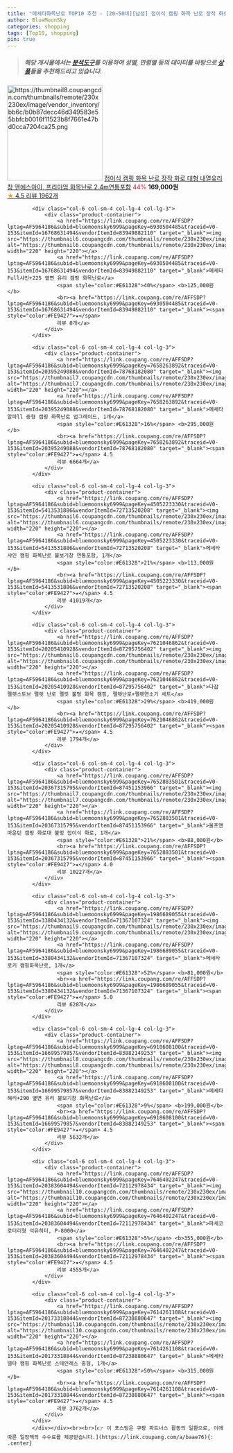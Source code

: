 ```yaml
---
title: "메세타화목난로 TOP10 추천 - [20~50대][남성] 접이식 캠핑 화목 난로 장작 화로 대형 내열유리 창 앤에스아이, 프리미엄 화목난로 2.4m연통포함"
author: BlueMoonSky
categories: shopping
tags: [Top10, shopping]
pin: true
---
```


> ##### 해당 게시물에서는 [**분석도구**](https://itemscout.io/)를 이용하여 **성별**, **연령별** 등의 데이터를 바탕으로 [**상품**](https://link.coupang.com/a/baae76)들을 추천해드리고 있습니다.
<div class="container"><div class="row">
            <div class="col-6 col-sm-4 col-lg-4 col-lg-3">
                <div class="product-container">
                    <a href="https://link.coupang.com/re/AFFSDP?lptag=AF5964186&subid=bluemoonsky6999&pageKey=7563922227&traceid=V0-153&itemId=19933528776&vendorItemId=87033012315" target="_blank"><img src="https://thumbnail8.coupangcdn.com/thumbnails/remote/230x230ex/image/vendor_inventory/bb6c/b0b87decc46d349583e55bbfcb0016f11523b8f7661e47bd0cca7204ca25.png" alt="https://thumbnail8.coupangcdn.com/thumbnails/remote/230x230ex/image/vendor_inventory/bb6c/b0b87decc46d349583e55bbfcb0016f11523b8f7661e47bd0cca7204ca25.png" width="220" height="220"></a>
                    <a href="https://link.coupang.com/re/AFFSDP?lptag=AF5964186&subid=bluemoonsky6999&pageKey=7563922227&traceid=V0-153&itemId=19933528776&vendorItemId=87033012315" target="_blank">접이식 캠핑 화목 난로 장작 화로 대형 내열유리 창 앤에스아이, 프리미엄 화목난로 2.4m연통포함</a>
                    <span style="color:#E61328">44%</span> <b>169,000원</b>
                    <br><a href="https://link.coupang.com/re/AFFSDP?lptag=AF5964186&subid=bluemoonsky6999&pageKey=7563922227&traceid=V0-153&itemId=19933528776&vendorItemId=87033012315" target="_blank"><span style="color:#FE9427">★</span> 4.5
                    리뷰 1962개</a>
                </div>
            </div>
            
            <div class="col-6 col-sm-4 col-lg-4 col-lg-3">
                <div class="product-container">
                    <a href="https://link.coupang.com/re/AFFSDP?lptag=AF5964186&subid=bluemoonsky6999&pageKey=6930504485&traceid=V0-153&itemId=16768631494&vendorItemId=83949882110" target="_blank"><img src="https://thumbnail6.coupangcdn.com/thumbnails/remote/230x230ex/image/vendor_inventory/f292/e41289327c46229eb858d4e42441cff9cfe696f76c0a3f5f4b142bcabf5e.jpg" alt="https://thumbnail6.coupangcdn.com/thumbnails/remote/230x230ex/image/vendor_inventory/f292/e41289327c46229eb858d4e42441cff9cfe696f76c0a3f5f4b142bcabf5e.jpg" width="220" height="220"></a>
                    <a href="https://link.coupang.com/re/AFFSDP?lptag=AF5964186&subid=bluemoonsky6999&pageKey=6930504485&traceid=V0-153&itemId=16768631494&vendorItemId=83949882110" target="_blank">메세타 Full샤인+225 옆면 유리 캠핑 화목난로</a>
                    <span style="color:#E61328">40%</span> <b>125,000원</b>
                    <br><a href="https://link.coupang.com/re/AFFSDP?lptag=AF5964186&subid=bluemoonsky6999&pageKey=6930504485&traceid=V0-153&itemId=16768631494&vendorItemId=83949882110" target="_blank"><span style="color:#FE9427">★</span> 
                    리뷰 0개</a>
                </div>
            </div>
            
            <div class="col-6 col-sm-4 col-lg-4 col-lg-3">
                <div class="product-container">
                    <a href="https://link.coupang.com/re/AFFSDP?lptag=AF5964186&subid=bluemoonsky6999&pageKey=7658263892&traceid=V0-153&itemId=20395249088&vendorItemId=78768182080" target="_blank"><img src="https://thumbnail7.coupangcdn.com/thumbnails/remote/230x230ex/image/vendor_inventory/7db9/1ae107e4858ace54d04d492843eff48cfdb0484bfe66895409cbc2e58814.jpg" alt="https://thumbnail7.coupangcdn.com/thumbnails/remote/230x230ex/image/vendor_inventory/7db9/1ae107e4858ace54d04d492843eff48cfdb0484bfe66895409cbc2e58814.jpg" width="220" height="220"></a>
                    <a href="https://link.coupang.com/re/AFFSDP?lptag=AF5964186&subid=bluemoonsky6999&pageKey=7658263892&traceid=V0-153&itemId=20395249088&vendorItemId=78768182080" target="_blank">메세타 알파ll 중형 캠핑 화목난로 업그레이드, 1개</a>
                    <span style="color:#E61328">16%</span> <b>295,000원</b>
                    <br><a href="https://link.coupang.com/re/AFFSDP?lptag=AF5964186&subid=bluemoonsky6999&pageKey=7658263892&traceid=V0-153&itemId=20395249088&vendorItemId=78768182080" target="_blank"><span style="color:#FE9427">★</span> 4.5
                    리뷰 6664개</a>
                </div>
            </div>
            
            <div class="col-6 col-sm-4 col-lg-4 col-lg-3">
                <div class="product-container">
                    <a href="https://link.coupang.com/re/AFFSDP?lptag=AF5964186&subid=bluemoonsky6999&pageKey=4505223330&traceid=V0-153&itemId=5413531886&vendorItemId=72713520208" target="_blank"><img src="https://thumbnail6.coupangcdn.com/thumbnails/remote/230x230ex/image/vendor_inventory/fc28/1a48ae0c3d40b0a5a2d778390b28b2a908cedb7c7e93dae1512c18f67d9d.jpg" alt="https://thumbnail6.coupangcdn.com/thumbnails/remote/230x230ex/image/vendor_inventory/fc28/1a48ae0c3d40b0a5a2d778390b28b2a908cedb7c7e93dae1512c18f67d9d.jpg" width="220" height="220"></a>
                    <a href="https://link.coupang.com/re/AFFSDP?lptag=AF5964186&subid=bluemoonsky6999&pageKey=4505223330&traceid=V0-153&itemId=5413531886&vendorItemId=72713520208" target="_blank">메세타 샤인 캠핑 화목난로 불보기창 연통포함, 1개</a>
                    <span style="color:#E61328">21%</span> <b>113,000원</b>
                    <br><a href="https://link.coupang.com/re/AFFSDP?lptag=AF5964186&subid=bluemoonsky6999&pageKey=4505223330&traceid=V0-153&itemId=5413531886&vendorItemId=72713520208" target="_blank"><span style="color:#FE9427">★</span> 4.5
                    리뷰 41019개</a>
                </div>
            </div>
            
            <div class="col-6 col-sm-4 col-lg-4 col-lg-3">
                <div class="product-container">
                    <a href="https://link.coupang.com/re/AFFSDP?lptag=AF5964186&subid=bluemoonsky6999&pageKey=7621046862&traceid=V0-153&itemId=20205410928&vendorItemId=87295756402" target="_blank"><img src="https://thumbnail6.coupangcdn.com/thumbnails/remote/230x230ex/image/vendor_inventory/629a/7204e568b1658a6feed27e474f92d5cbf94dfe1e485a03b185dab6bc59b6.jpg" alt="https://thumbnail6.coupangcdn.com/thumbnails/remote/230x230ex/image/vendor_inventory/629a/7204e568b1658a6feed27e474f92d5cbf94dfe1e485a03b185dab6bc59b6.jpg" width="220" height="220"></a>
                    <a href="https://link.coupang.com/re/AFFSDP?lptag=AF5964186&subid=bluemoonsky6999&pageKey=7621046862&traceid=V0-153&itemId=20205410928&vendorItemId=87295756402" target="_blank">다잡 펠렛스토브 펠렛 난로 펠릿 불멍 화목 캠핑, 펠렛난로+펠렛연소기 세트</a>
                    <span style="color:#E61328">29%</span> <b>419,000원</b>
                    <br><a href="https://link.coupang.com/re/AFFSDP?lptag=AF5964186&subid=bluemoonsky6999&pageKey=7621046862&traceid=V0-153&itemId=20205410928&vendorItemId=87295756402" target="_blank"><span style="color:#FE9427">★</span> 4.5
                    리뷰 1794개</a>
                </div>
            </div>
            
            <div class="col-6 col-sm-4 col-lg-4 col-lg-3">
                <div class="product-container">
                    <a href="https://link.coupang.com/re/AFFSDP?lptag=AF5964186&subid=bluemoonsky6999&pageKey=7652883501&traceid=V0-153&itemId=20367315795&vendorItemId=87451153966" target="_blank"><img src="https://thumbnail7.coupangcdn.com/thumbnails/remote/230x230ex/image/vendor_inventory/38bf/558699a5e72771c9ce75912ed5b0faca50c406bf2946e4eeea44287b7bdf.jpg" alt="https://thumbnail7.coupangcdn.com/thumbnails/remote/230x230ex/image/vendor_inventory/38bf/558699a5e72771c9ce75912ed5b0faca50c406bf2946e4eeea44287b7bdf.jpg" width="220" height="220"></a>
                    <a href="https://link.coupang.com/re/AFFSDP?lptag=AF5964186&subid=bluemoonsky6999&pageKey=7652883501&traceid=V0-153&itemId=20367315795&vendorItemId=87451153966" target="_blank">울프앤마운틴 캠핑 화로대 불멍 접이식 화로, 1개</a>
                    <span style="color:#E61328">21%</span> <b>88,000원</b>
                    <br><a href="https://link.coupang.com/re/AFFSDP?lptag=AF5964186&subid=bluemoonsky6999&pageKey=7652883501&traceid=V0-153&itemId=20367315795&vendorItemId=87451153966" target="_blank"><span style="color:#FE9427">★</span> 4.0
                    리뷰 10227개</a>
                </div>
            </div>
            
            <div class="col-6 col-sm-4 col-lg-4 col-lg-3">
                <div class="product-container">
                    <a href="https://link.coupang.com/re/AFFSDP?lptag=AF5964186&subid=bluemoonsky6999&pageKey=1986689055&traceid=V0-153&itemId=3380434132&vendorItemId=71367107324" target="_blank"><img src="https://thumbnail9.coupangcdn.com/thumbnails/remote/230x230ex/image/vendor_inventory/5acf/1bdec5c4a3041f6409e7789c10b691ed20b325646a0bd99bd4d6bafd0cd9.jpg" alt="https://thumbnail9.coupangcdn.com/thumbnails/remote/230x230ex/image/vendor_inventory/5acf/1bdec5c4a3041f6409e7789c10b691ed20b325646a0bd99bd4d6bafd0cd9.jpg" width="220" height="220"></a>
                    <a href="https://link.coupang.com/re/AFFSDP?lptag=AF5964186&subid=bluemoonsky6999&pageKey=1986689055&traceid=V0-153&itemId=3380434132&vendorItemId=71367107324" target="_blank">메세타 로키 캠핑화목난로, 1개</a>
                    <span style="color:#E61328">52%</span> <b>81,000원</b>
                    <br><a href="https://link.coupang.com/re/AFFSDP?lptag=AF5964186&subid=bluemoonsky6999&pageKey=1986689055&traceid=V0-153&itemId=3380434132&vendorItemId=71367107324" target="_blank"><span style="color:#FE9427">★</span> 5.0
                    리뷰 628개</a>
                </div>
            </div>
            
            <div class="col-6 col-sm-4 col-lg-4 col-lg-3">
                <div class="product-container">
                    <a href="https://link.coupang.com/re/AFFSDP?lptag=AF5964186&subid=bluemoonsky6999&pageKey=6918608100&traceid=V0-153&itemId=16699579857&vendorItemId=83882149253" target="_blank"><img src="https://thumbnail8.coupangcdn.com/thumbnails/remote/230x230ex/image/vendor_inventory/51cf/07663c4fbcc95a5d5345cb67649ed4dfe305e532adf6e41585608ae3f21b.jpg" alt="https://thumbnail8.coupangcdn.com/thumbnails/remote/230x230ex/image/vendor_inventory/51cf/07663c4fbcc95a5d5345cb67649ed4dfe305e532adf6e41585608ae3f21b.jpg" width="220" height="220"></a>
                    <a href="https://link.coupang.com/re/AFFSDP?lptag=AF5964186&subid=bluemoonsky6999&pageKey=6918608100&traceid=V0-153&itemId=16699579857&vendorItemId=83882149253" target="_blank">메세타 해리+290 옆면 유리 불보기창 화목난로</a>
                    <span style="color:#E61328">9%</span> <b>199,000원</b>
                    <br><a href="https://link.coupang.com/re/AFFSDP?lptag=AF5964186&subid=bluemoonsky6999&pageKey=6918608100&traceid=V0-153&itemId=16699579857&vendorItemId=83882149253" target="_blank"><span style="color:#FE9427">★</span> 4.5
                    리뷰 5632개</a>
                </div>
            </div>
            
            <div class="col-6 col-sm-4 col-lg-4 col-lg-3">
                <div class="product-container">
                    <a href="https://link.coupang.com/re/AFFSDP?lptag=AF5964186&subid=bluemoonsky6999&pageKey=7646402247&traceid=V0-153&itemId=20383604494&vendorItemId=72112978434" target="_blank"><img src="https://thumbnail10.coupangcdn.com/thumbnails/remote/230x230ex/image/vendor_inventory/795d/21dad8d1884279e7f70072acda34adb5d3b38c60ba25465ce42482c5eb73.jpg" alt="https://thumbnail10.coupangcdn.com/thumbnails/remote/230x230ex/image/vendor_inventory/795d/21dad8d1884279e7f70072acda34adb5d3b38c60ba25465ce42482c5eb73.jpg" width="220" height="220"></a>
                    <a href="https://link.coupang.com/re/AFFSDP?lptag=AF5964186&subid=bluemoonsky6999&pageKey=7646402247&traceid=V0-153&itemId=20383604494&vendorItemId=72112978434" target="_blank">파세코 로터리형 석유히터, P-8000</a>
                    <span style="color:#E61328">5%</span> <b>355,000원</b>
                    <br><a href="https://link.coupang.com/re/AFFSDP?lptag=AF5964186&subid=bluemoonsky6999&pageKey=7646402247&traceid=V0-153&itemId=20383604494&vendorItemId=72112978434" target="_blank"><span style="color:#FE9427">★</span> 4.5
                    리뷰 4555개</a>
                </div>
            </div>
            
            <div class="col-6 col-sm-4 col-lg-4 col-lg-3">
                <div class="product-container">
                    <a href="https://link.coupang.com/re/AFFSDP?lptag=AF5964186&subid=bluemoonsky6999&pageKey=7614261108&traceid=V0-153&itemId=20173318844&vendorItemId=87238880647" target="_blank"><img src="https://thumbnail10.coupangcdn.com/thumbnails/remote/230x230ex/image/vendor_inventory/e157/3be47d454ce4b7ef818b3a6a99cd26c21b2b101487da895017fe2d248539.jpg" alt="https://thumbnail10.coupangcdn.com/thumbnails/remote/230x230ex/image/vendor_inventory/e157/3be47d454ce4b7ef818b3a6a99cd26c21b2b101487da895017fe2d248539.jpg" width="220" height="220"></a>
                    <a href="https://link.coupang.com/re/AFFSDP?lptag=AF5964186&subid=bluemoonsky6999&pageKey=7614261108&traceid=V0-153&itemId=20173318844&vendorItemId=87238880647" target="_blank">메세타 델타 캠핑 화목난로 스테인레스 중형, 1개</a>
                    <span style="color:#E61328">50%</span> <b>315,000원</b>
                    <br><a href="https://link.coupang.com/re/AFFSDP?lptag=AF5964186&subid=bluemoonsky6999&pageKey=7614261108&traceid=V0-153&itemId=20173318844&vendorItemId=87238880647" target="_blank"><span style="color:#FE9427">★</span> 4.5
                    리뷰 3762개</a>
                </div>
            </div>
            </div></div><br><br>[👉 이 포스팅은 쿠팡 파트너스 활동의 일환으로, 이에 따른 일정액의 수수료를 제공받습니다.](https://link.coupang.com/a/baae76){: .center}